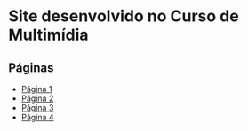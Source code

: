 # Site desenvolvido no Curso de Multimídia

## Páginas

- [Página 1](homesite.html)
- [Página 2](login.html)
- [Página 3](login-sec.html)
- [Página 4](site.html)
